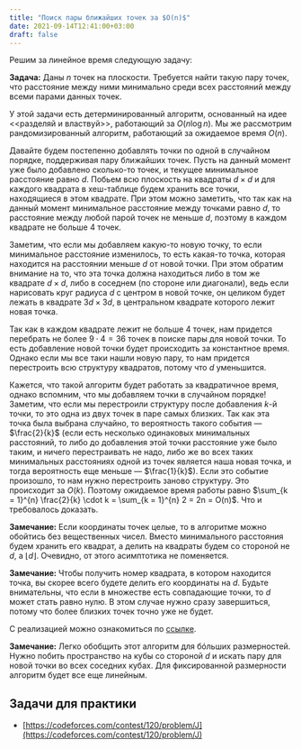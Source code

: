 ```yaml
---
title: "Поиск пары ближайших точек за $O(n)$"
date: 2021-09-14T12:41:00+03:00
draft: false
---
```


Решим за линейное время следующую задачу:

**Задача:**
Даны $n$ точек на плоскости. Требуется найти такую пару точек, что расстояние между ними минимально среди всех расстояний между всеми парами данных точек.


У этой задачи есть детерминированный алгоритм, основанный на идее <<разделяй и властвуй>>, работающий за $O(n \log n)$.
Мы же рассмотрим рандомизированный алгоритм, работающий за ожидаемое время $O(n)$.

Давайте будем постепенно добавлять точки по одной в случайном порядке, поддерживая пару ближайших точек. Пусть на данный момент уже было добавлено сколько-то точек, и текущее минимальное расстояние равно $d$. Побьем всю плоскость на квадраты $d \times d$ и для каждого квадрата в хеш-таблице будем хранить все точки, находящиеся в этом квадрате. При этом можно заметить, что так как на данный момент минимальное расстояние между точками равно $d$, то расстояние между любой парой точек не меньше $d$, поэтому в каждом квадрате не больше $4$ точек.

<script type="text/tikz">
\begin{tikzpicture}[line cap=round,line join=round,x=1.0cm,y=1.0cm]
\draw [line width=2.pt] (0.,3.)-- (0.,-3.);
\draw [line width=2.pt] (2.5,3.)-- (2.5,-3.);
\draw [line width=2.pt] (5.,3.)-- (5.,-3.);
\draw [line width=2.pt] (7.5,3.)-- (7.5,-3.);
\draw [line width=2.pt] (-0.5,2.5)-- (8.,2.5);
\draw [line width=2.pt] (8.,0.)-- (-0.5,0.);
\draw [line width=2.pt] (-0.5,-2.5)-- (8.,-2.5);
\begin{scriptsize}
\draw [fill=blue] (5.,0.) circle (2.5pt);
\draw [fill=blue] (5.,-2.5) circle (2.5pt);
\draw [fill=blue] (7.5,-2.5) circle (2.5pt);
\draw [fill=blue] (7.5,0.) circle (2.5pt);
\draw [fill=blue] (1.2,2.32) circle (2.5pt);
\draw [fill=blue] (0.14,0.22) circle (2.5pt);
\draw [fill=blue] (2.14,0.32) circle (2.5pt);
\draw [fill=blue] (3.82,2.24) circle (2.5pt);
\draw [fill=blue] (6.72,2.26) circle (2.5pt);
\draw [fill=blue] (2.84,-1.1) circle (2.5pt);
\draw [fill=blue] (0.22,-2.25) circle (2.5pt);
\end{scriptsize}
\end{tikzpicture}
</script>


Заметим, что если мы добавляем какую-то новую точку, то если минимальное расстояние изменилось, то есть какая-то точка, которая находится на расстоянии меньше $d$ от новой точки. При этом обратим внимание на то, что эта точка должна находиться либо в том же квадрате $d \times d$, либо в соседнем (по стороне или диагонали), ведь если нарисовать круг радиуса $d$ с центром в новой точке, он целиком будет лежать в квадрате $3d \times 3d$, в центральном квадрате которого лежит новая точка.

<script type="text/tikz">
\definecolor{xdxdff}{rgb}{0.49019607843137253,0.49019607843137253,1.}
\definecolor{ffzzqq}{rgb}{1.,0.6,0.}
\definecolor{ududff}{rgb}{0.30196078431372547,0.30196078431372547,1.}

\begin{tikzpicture}[line cap=round,line join=round,x=1.0cm,y=1.0cm]
%\clip(-2.3879877682440735,-6.345539414293429) rectangle (16.523412413538978,5.094307580916252);
\draw [line width=2.pt] (0.,2.5)-- (0.,-5.);
\draw [line width=2.pt] (0.,-5.)-- (7.5,-5.);
\draw [line width=2.pt] (7.5,-5.)-- (7.5,2.5);
\draw [line width=2.pt] (7.5,2.5)-- (0.,2.5);
\draw [line width=2.pt] (0.,0.)-- (7.5,0.);
\draw [line width=2.pt] (7.5,-2.5)-- (0.,-2.5);
\draw [line width=2.pt] (2.56,2.54)-- (2.5,-5.);
\draw [line width=2.pt] (5.,2.5)-- (5.,-5.);
\draw [line width=2.pt,color=ffzzqq] (3.3,-0.75) circle (2.5068905041903986cm);
\draw [line width=2.4pt] (3.3,-0.75)-- (4.166189323170816,1.602491457248012);
\begin{scriptsize}
\draw [fill=ududff] (3.3,-0.75) circle (2.5pt);
\draw [fill=xdxdff] (4.166189323170816,1.602491457248012) circle (2.5pt);
\end{scriptsize}
\end{tikzpicture}
</script>

Так как в каждом квадрате лежит не больше $4$ точек, нам придется перебрать не более $9 \cdot 4 = 36$ точек в поиске пары для новой точки. То есть добавление новой точки будет происходить за константное время. Однако если мы все таки нашли новую пару, то нам придется перестроить всю структуру квадратов, потому что $d$ уменьшится.

Кажется, что такой алгоритм будет работать за квадратичное время, однако вспомним, что мы добавляем точки в случайном порядке! Заметим, что если мы перестроили структуру после добавления $k$-й точки, то это одна из двух точек в паре самых близких. Так как эта точка была выбрана случайно, то вероятность такого события — $\frac{2}{k}$ (если есть несколько одинаковых минимальных расстояний, то либо до добавления этой точки расстояние уже было таким, и ничего перестраивать не надо, либо же во всех таких минимальных расстояниях одной из точек является наша новая точка, и тогда вероятность еще меньше — $\frac{1}{k}$). Если это событие произошло, то нам нужно перестроить заново структуру. Это происходит за $O(k)$. Поэтому ожидаемое время работы равно $\sum_{k = 1}^{n} \frac{2}{k} \cdot k = \sum_{k = 1}^{n} 2 = 2n = O(n)$. Что и требовалось доказать.

**Замечание:**
Если координаты точек целые, то в алгоритме можно обойтись без вещественных чисел. Вместо минимального расстояния будем хранить его квадрат, а делить на квадраты будем со стороной не $d$, а $\left\lfloor d \right\rfloor$. Очевидно, от этого асимптотика не поменяется.


**Замечание:**
Чтобы получить номер квадрата, в котором находится точка, вы скорее всего будете делить его координаты на $d$. Будьте внимательны, что если в множестве есть совпадающие точки, то $d$ может стать равно нулю. В этом случае нужно сразу завершиться, потому что более близких точек точно уже не будет.


С реализацией можно ознакомиться по [ссылке](https://pastebin.com/zwSY4tHq).

**Замечание:**
Легко обобщить этот алгоритм для бóльших размерностей. Нужно побить пространство на кубы со стороной $d$ и искать пару для новой точки во всех соседних кубах. Для фиксированной размерности алгоритм будет все еще линейным.



## Задачи для практики

- [https://codeforces.com/contest/120/problem/J](https://codeforces.com/contest/120/problem/J)

